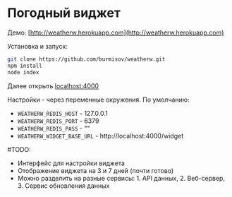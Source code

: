 Погодный виджет
===============

Демо: [http://weatherw.herokuapp.com](http://weatherw.herokuapp.com)

Установка и запуск:
```sh
git clone https://github.com/burmisov/weatherw.git
npm install
node index
```

Далее открыть [localhost:4000](http://localhost:4000)

Настройки - через переменные окружения. По умолчанию:
* `WEATHERW_REDIS_HOST` - 127.0.0.1
* `WEATHERW_REDIS_PORT` - 6379
* `WEATHERW_REDIS_PASS` - ""
* `WEATHERW_WIDGET_BASE_URL` - http://localhost:4000/widget

#TODO:
* Интерфейс для настройки виджета
* Отображение виджета на 3 и 7 дней (почти готово)
* Можно разделить на разные сервисы: 1. API данных, 2. Веб-сервер, 3. Сервис обновления данных

